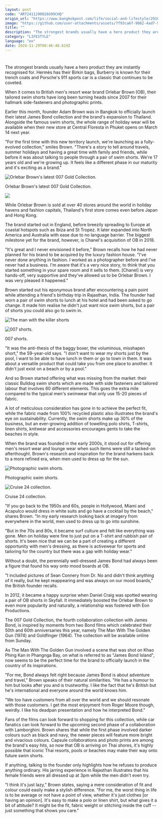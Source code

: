 ```yaml
---
layout: post
code: "ART2411290026G99CHQ"
origin_url: "https://www.bangkokpost.com/life/social-and-lifestyle/2910971/the-man-with-the-killer-shorts"
image: "https://github.com/user-attachments/assets/7f93ca6f-9082-4ad7-9db3-0a0908f0f513"
title: ""
description: "The strongest brands usually have a hero product they are instantly recognised for. Hermès has their Birkin bags, Burberry is known for their trench coats and Porsche"
category: "LIFESTYLE"
language: "en"
date: 2024-11-29T00:46:48.619Z
---
```


# 

The strongest brands usually have a hero product they are instantly recognised for. Hermès has their Birkin bags, Burberry is known for their trench coats and Porsche's 911 sports car is a classic that continues to be coveted.

When it comes to British men's resort wear brand Orlebar Brown (OB), their tailored swim shorts have long been turning heads since 2007 for their hallmark side-fasteners and photographic prints.

Earlier this month, founder Adam Brown was in Bangkok to officially launch their latest James Bond collection and the brand's expansion to Thailand. Alongside the famous swim shorts, the whole range of holiday wear will be available when their new store at Central Floresta in Phuket opens on March 14 next year.

"For the first time with this new territory launch, we're launching as a fully-evolved collection," smiles Brown. "There's a story to tell around travels, summer holidays and having a great time with family and friends, while before it was about talking to people through a pair of swim shorts. We're 17 years old and we're growing up. It feels like a different phase in our maturity and it's exciting as a brand."

![Orlebar Brown's latest 007 Gold Collection.](https://github.com/user-attachments/assets/05f8bf08-b03e-4452-a71b-8173276ff47d)

Orlebar Brown's latest 007 Gold Collection.

![](https://github.com/user-attachments/assets/b91402f4-168c-4676-bb86-02f659cd2db2)

While Orlebar Brown is sold at over 40 stores around the world in holiday havens and fashion capitals, Thailand's first store comes even before Japan and Hong Kong.

The brand started out in England, before breezily spreading to Europe at coastal hotspots such as Ibiza and St Tropez. It later expanded into North America and Australia with ease due to no language barrier. The biggest milestone yet for the brand, however, is Chanel's acquisition of OB in 2018.

"It's great and I never envisioned it before," Brown recalls how he had never planned for his brand to be acquired by the luxury fashion house. "I've never done anything in fashion. I worked as a photographer before and I've never had a business. I'm aware that it's a very nice story, to think that you started something in your spare room and it sells to them. \[Chanel\] is very hands-off, very supportive and they've allowed us to be Orlebar Brown. I was very pleased it happened."

Brown started out his eponymous brand after encountering a pain point while attending a friend's birthday trip in Rajasthan, India. The founder had worn a pair of swim shorts to lunch at his hotel and had been asked to go change. It made him realise he didn't just want nice swim shorts, but a pair of shorts you could also go to swim in.

![The man with the killer shorts](https://static.bangkokpost.com/media/content/dcx/2024/11/29/5364011.jpg)

![007 shorts.](https://github.com/user-attachments/assets/127087ae-9d38-4e9f-b632-74cf2980e322)

007 shorts.

"It was the anti-thesis of the baggy boxer, the voluminous, misshapen short," the 59-year-old says. "I don't want to wear my shorts just by the pool, I want to be able to have lunch in them or go to town in them. It was about a versatile product that could take you from one place to another. It didn't just exist on a beach or by a pool."

And so Brown started offering what was missing from the market: their classic Bulldog swim shorts which are made with side fasteners and tailored labour that involves 60 different elements. This goes the extra mile compared to the typical men's swimwear that only use 15-20 pieces of fabric.

A lot of meticulous consideration has gone in to achieve the perfect fit, while the fabric made from 100% recycled plastic also illustrates the brand's eye on sustainability. Currently, the swim shorts make up 30% of the business, but an ever-growing addition of towelling polo shirts, T-shirts, linen shirts, knitwear and accessories encourages gents to take the beaches in style.

When the brand was founded in the early 2000s, it stood out for offering men's resort wear and lounge wear when such items were still a tacked-on afterthought. Brown's research and inspiration for the brand harkens back to a more refined era, when men used to dress up for the sun.

![Photographic swim shorts.](https://github.com/user-attachments/assets/a7eec071-490a-4f89-b9eb-3f1302360912)

Photographic swim shorts.

![Cruise 24 collection.](https://github.com/user-attachments/assets/290694e9-3417-4216-ab02-32f5d6dcc6cf)

Cruise 24 collection.

"If you go back to the 1950s and 60s, people in Hollywood, Miami and Acapulco would dress in white suits and go have a cocktail by the beach," shares Brown. "In my early research looking back at imagery from everywhere in the world, men used to dress up to go into sunshine.

"But in the 70s and 80s, it became surf culture and felt like everything was gone. Men on holiday were fine to just put on a T-shirt and rubbish pair of shorts. It's been nice that we can be a part of creating a different opportunity with men's dressing, as there is activewear for sports and tailoring for the country but there was a gap with holiday wear."

Without a doubt, the perennially well-dressed James Bond had always been a figure that found his way onto mood boards at OB.

"I included pictures of Sean Connery from Dr. No and didn't think anything of it really, but he kept reappearing and was always on our mood boards," the British founder recalls.

In 2012, it became a happy surprise when Daniel Craig was spotted wearing a pair of OB shorts in Skyfall. It immediately boosted the Orlebar Brown to even more popularity and naturally, a relationship was fostered with Eon Productions.

The 007 Gold Collection, the fourth collaboration collection with James Bond, is inspired by moments from two Bond films which celebrated their 50th and 60th anniversaries this year, namely The Man With The Golden Gun (1974) and Goldfinger (1964). The collection will be available online from Sunday.

As The Man With The Golden Gun involved a scene that was shot on Khao Phing Kan in Phangnga Bay, on what is referred to as "James Bond Island", now seems to be the perfect time for the brand to officially launch in the country of its inspirations.

"For me, Bond always felt right because James Bond is about adventure and travel," Brown speaks of their natural similarities. "He has a humour to him but looks after you and is trustworthy. I like the fact that he's British but he's international and everyone around the world knows him.

"We too have customers from all over the world and we should resonate with those customers. I get the most enjoyment from Roger Moore though, weirdly. I like his deadpan presentation and how he interpreted Bond."

Fans of the films can look forward to shopping for this collection, while car fanatics can look forward to the upcoming second phase of a collaboration with Lamborghini. Brown shares that while the first phase involved darker colours such as black and navy, the newer pieces will feature more bright and vivacious colours. Capsule collaborations and photo prints are among the brand's easy hits, so now that OB is arriving on Thai shores, it's highly possible that iconic Thai resorts, pools or beaches may make their way onto future swim shorts.

If anything, talking to the founder only highlights how he refuses to produce anything ordinary. His jarring experience in Rajasthan illustrates that his female friends were all dressed up at 3pm while the men didn't even try.

"I think it's just lazy," Brown states, saying a mere consideration of fit and colour could easily make a stylish difference. "For me, the worst thing in life is to be average or not have a point of view, whether it's just clothes \[or having an opinion\]. It's easy to make a polo or linen shirt, but what gives it a bit of attitude? It might be the fit, fabric weight or stitching inside the cuff -- just something that shows you care."